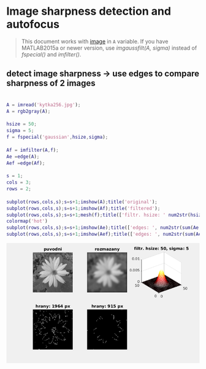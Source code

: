 
# Image sharpness detection and autofocus 

>This document works with [image](/zodoc/assets/img/kytka256.jpg) in `A` variable.
 If you have MATLAB2015a or newer version, use *imgaussfilt(A, sigma)* instead of *fspecial()* and *imfilter()*.

## detect image sharpness -> use edges to compare sharpness of 2 images

``` matlab

A = imread('kytka256.jpg');
A = rgb2gray(A);

hsize = 50; 
sigma = 5;
f = fspecial('gaussian',hsize,sigma);

Af = imfilter(A,f);
Ae =edge(A);
Aef =edge(Af);

s = 1;
cols = 3;
rows = 2;

subplot(rows,cols,s);s=s+1;imshow(A);title('original');
subplot(rows,cols,s);s=s+1;imshow(Af);title('filtered');
subplot(rows,cols,s);s=s+1;mesh(f);title(['filtr. hsize: ' num2str(hsize),', sigma: ' num2str(sigma)]);
colormap('hot')
subplot(rows,cols,s);s=s+1;imshow(Ae);title(['edges: ', num2str(sum(Ae(:))), ' px' ]);
subplot(rows,cols,s);s=s+1;imshow(Aef);title(['edges: ', num2str(sum(Aef(:))), ' px' ]);
```
![](media/kytka.png)
